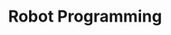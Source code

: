 ---
title: Robot Programming
keywords: programming, java
summary: "test"
sidebar: main_sidebar
permalink: main_robot_programming_intro.html
folder: main
---